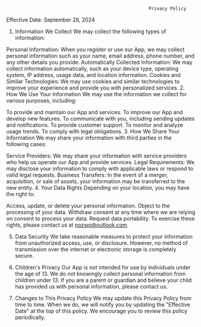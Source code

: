                                                          Privacy Policy

Effective Date: September 28, 2024

1. Information We Collect
We may collect the following types of information:

Personal Information: When you register or use our App, we may collect personal information such as your name, email address, phone number, and any other details you provide.
Automatically Collected Information: We may collect information automatically, such as your device type, operating system, IP address, usage data, and location information.
Cookies and Similar Technologies: We may use cookies and similar technologies to improve your experience and provide you with personalized services.
2. How We Use Your Information
We may use the information we collect for various purposes, including:

To provide and maintain our App and services.
To improve our App and develop new features.
To communicate with you, including sending updates and notifications.
To provide customer support.
To monitor and analyze usage trends.
To comply with legal obligations.
3. How We Share Your Information
We may share your information with third parties in the following cases:

Service Providers: We may share your information with service providers who help us operate our App and provide services.
Legal Requirements: We may disclose your information to comply with applicable laws or respond to valid legal requests.
Business Transfers: In the event of a merger, acquisition, or sale of assets, your information may be transferred to the new entity.
4. Your Data Rights
Depending on your location, you may have the right to:

Access, update, or delete your personal information.
Object to the processing of your data.
Withdraw consent at any time where we are relying on consent to process your data.
Request data portability.
To exercise these rights, please contact us at nozwo@outlook.com.

5. Data Security
We take reasonable measures to protect your information from unauthorized access, use, or disclosure. However, no method of transmission over the internet or electronic storage is completely secure.

6. Children's Privacy
Our App is not intended for use by individuals under the age of 13. We do not knowingly collect personal information from children under 13. If you are a parent or guardian and believe your child has provided us with personal information, please contact us.

7. Changes to This Privacy Policy
We may update this Privacy Policy from time to time. When we do, we will notify you by updating the "Effective Date" at the top of this policy. We encourage you to review this policy periodically.
